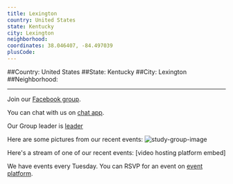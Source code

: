 ```yaml
---
title: Lexington
country: United States
state: Kentucky
city: Lexington
neighborhood: 
coordinates: 38.046407, -84.497039
plusCode:
---
```


##Country: United States
##State: Kentucky
##City: Lexington
##Neighborhood: 
*****
Join our [Facebook group](https://www.facebook.com/groups/free.code.camp.lexington).

You can chat with us on [chat app]().

Our Group leader is [leader]()

Here are some pictures from our recent events:
![study-group-image]()

Here's a stream of one of our recent events:
[video hosting platform embed]

We have events every Tuesday. You can RSVP for an event on [event platform]().
